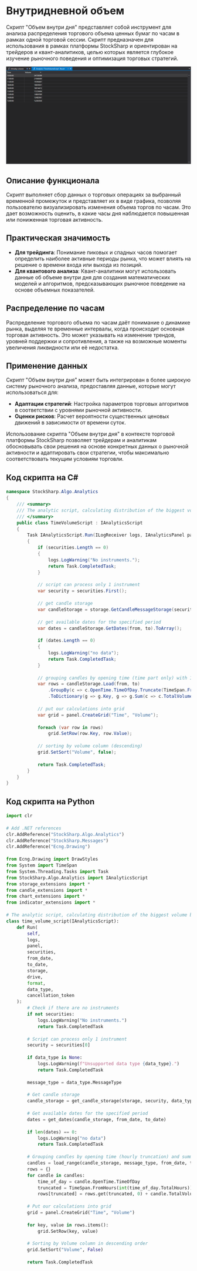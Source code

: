 # Внутридневной объем

Скрипт "Объем внутри дня" представляет собой инструмент для анализа распределения торгового объема ценных бумаг по часам в рамках одной торговой сессии. Скрипт предназначен для использования в рамках платформы StockSharp и ориентирован на трейдеров и квант-аналитиков, целью которых является глубокое изучение рыночного поведения и оптимизация торговых стратегий.

![hydra_analytics_intraday_volume](../../../../images/hydra_analytics_intraday_volume.png)

## Описание функционала

Скрипт выполняет сбор данных о торговых операциях за выбранный временной промежуток и представляет их в виде графика, позволяя пользователю визуализировать изменения объема торгов по часам. Это дает возможность оценить, в какие часы дня наблюдается повышенная или пониженная торговая активность.

## Практическая значимость

- **Для трейдинга**: Понимание пиковых и спадных часов помогает определить наиболее активные периоды рынка, что может влиять на решение о времени входа или выхода из позиций.
- **Для квантового анализа**: Квант-аналитики могут использовать данные об объеме внутри дня для создания математических моделей и алгоритмов, предсказывающих рыночное поведение на основе объемных показателей.

## Распределение по часам

Распределение торгового объема по часам даёт понимание о динамике рынка, выделяя те временные интервалы, когда происходит основная торговая активность. Это может указывать на изменение трендов, уровней поддержки и сопротивления, а также на возможные моменты увеличения ликвидности или её недостатка.

## Применение данных

Скрипт "Объем внутри дня" может быть интегрирован в более широкую систему рыночного анализа, предоставляя данные, которые могут использоваться для:

- **Адаптации стратегий**: Настройка параметров торговых алгоритмов в соответствии с уровнями рыночной активности.
- **Оценки рисков**: Расчет вероятности существенных ценовых движений в зависимости от времени суток.

Использование скрипта "Объем внутри дня" в контексте торговой платформы StockSharp позволяет трейдерам и аналитикам обосновывать свои решения на основе конкретных данных о рыночной активности и адаптировать свои стратегии, чтобы максимально соответствовать текущим условиям торговли.

## Код скрипта на C#

```cs
namespace StockSharp.Algo.Analytics
{
	/// <summary>
	/// The analytic script, calculating distribution of the biggest volume by hours.
	/// </summary>
	public class TimeVolumeScript : IAnalyticsScript
	{
		Task IAnalyticsScript.Run(ILogReceiver logs, IAnalyticsPanel panel, SecurityId[] securities, DateTime from, DateTime to, IStorageRegistry storage, IMarketDataDrive drive, StorageFormats format, DataType dataType, CancellationToken cancellationToken)
		{
			if (securities.Length == 0)
			{
				logs.LogWarning("No instruments.");
				return Task.CompletedTask;
			}

			// script can process only 1 instrument
			var security = securities.First();

			// get candle storage
			var candleStorage = storage.GetCandleMessageStorage(security, dataType, drive, format);

			// get available dates for the specified period
			var dates = candleStorage.GetDates(from, to).ToArray();

			if (dates.Length == 0)
			{
				logs.LogWarning("no data");
				return Task.CompletedTask;
			}

			// grouping candles by opening time (time part only) with 1 hour truncating
			var rows = candleStorage.Load(from, to)
				.GroupBy(c => c.OpenTime.TimeOfDay.Truncate(TimeSpan.FromHours(1)))
				.ToDictionary(g => g.Key, g => g.Sum(c => c.TotalVolume));

			// put our calculations into grid
			var grid = panel.CreateGrid("Time", "Volume");

			foreach (var row in rows)
				grid.SetRow(row.Key, row.Value);

			// sorting by volume column (descending)
			grid.SetSort("Volume", false);

			return Task.CompletedTask;
		}
	}
}

```

## Код скрипта на Python

```python
import clr

# Add .NET references
clr.AddReference("StockSharp.Algo.Analytics")
clr.AddReference("StockSharp.Messages")
clr.AddReference("Ecng.Drawing")

from Ecng.Drawing import DrawStyles
from System import TimeSpan
from System.Threading.Tasks import Task
from StockSharp.Algo.Analytics import IAnalyticsScript
from storage_extensions import *
from candle_extensions import *
from chart_extensions import *
from indicator_extensions import *

# The analytic script, calculating distribution of the biggest volume by hours.
class time_volume_script(IAnalyticsScript):
	def Run(
		self,
		logs,
		panel,
		securities,
		from_date,
		to_date,
		storage,
		drive,
		format,
		data_type,
		cancellation_token
	):
		# Check if there are no instruments
		if not securities:
			logs.LogWarning("No instruments.")
			return Task.CompletedTask

		# Script can process only 1 instrument
		security = securities[0]

		if data_type is None:
			logs.LogWarning(f"Unsupported data type {data_type}.")
			return Task.CompletedTask

		message_type = data_type.MessageType

		# Get candle storage
		candle_storage = get_candle_storage(storage, security, data_type, drive, format)

		# Get available dates for the specified period
		dates = get_dates(candle_storage, from_date, to_date)

		if len(dates) == 0:
			logs.LogWarning("no data")
			return Task.CompletedTask

		# Grouping candles by opening time (hourly truncation) and summing their volumes
		candles = load_range(candle_storage, message_type, from_date, to_date)
		rows = {}
		for candle in candles:
			time_of_day = candle.OpenTime.TimeOfDay
			truncated = TimeSpan.FromHours(int(time_of_day.TotalHours))
			rows[truncated] = rows.get(truncated, 0) + candle.TotalVolume

		# Put our calculations into grid
		grid = panel.CreateGrid("Time", "Volume")

		for key, value in rows.items():
			grid.SetRow(key, value)

		# Sorting by Volume column in descending order
		grid.SetSort("Volume", False)

		return Task.CompletedTask

```